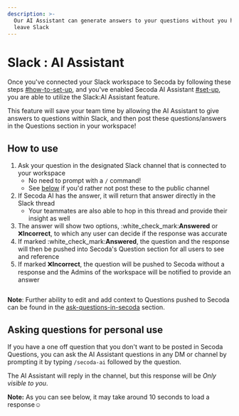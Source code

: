 ```yaml
---
description: >-
  Our AI Assistant can generate answers to your questions without you having to
  leave Slack
---
```


# Slack : AI Assistant

Once you've connected your Slack workspace to Secoda by following these steps [#how-to-set-up](./#how-to-set-up "mention"), and you've enabled Secoda AI Assistant [#set-up](../../features/ai-assistant/#set-up "mention"), you are able to utilize the Slack:AI Assistant feature.

This feature will save your team time by allowing the AI Assistant to give answers to questions within Slack, and then post these questions/answers in the Questions section in your workspace!

## How to use

1. Ask your question in the designated Slack channel that is connected to your workspace
   * No need to prompt with a `/` command!
   * See [below](slack-ai-assistant.md#asking-questions-for-personal-use) if you'd rather not post these to the public channel
2. If Secoda AI has the answer, it will return that answer directly in the Slack thread
   * Your teammates are also able to hop in this thread and provide their insight as well
3. The answer will show two options, :white\_check\_mark:**Answered** or :x:**Incorrect**, to which any user can decide if the response was accurate
4. If marked :white\_check\_mark:**Answered**, the question and the response will then be pushed into Secoda's Question section for all users to see and reference
5. If marked :x:**Incorrect**, the question will be pushed to Secoda without a response and the Admins of the workspace will be notified to provide an answer

<figure><img src="../../.gitbook/assets/Slack AI_2 (2).gif" alt=""><figcaption></figcaption></figure>

**Note**: Further ability to edit and add context to Questions pushed to Secoda can be found in the [ask-questions-in-secoda](../../features/ask-questions-in-secoda/ "mention") section.&#x20;

## Asking questions for personal use

If you have a one off question that you don't want to be posted in Secoda Questions, you can ask the AI Assistant questions in any DM or channel by prompting it by typing `/secoda-ai` followed by the question.

The AI Assistant will reply in the channel, but this response will be _Only visible to you_.

**Note:** As you can see below, it may take around 10 seconds to load a response:relaxed:

<figure><img src="../../.gitbook/assets/Kapture 2023-06-12 at 17.29.32 (1).gif" alt=""><figcaption></figcaption></figure>


